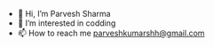 - 👋 Hi, I’m Parvesh Sharma
- 👀 I’m interested in codding  
- 📫 How to reach me parveshkumarshh@gmail.com

<!---
Parvesh767/Parvesh767 is a ✨ special ✨ repository because its `README.md` (this file) appears on your GitHub profile.
You can click the Preview link to take a look at your changes.
--->
